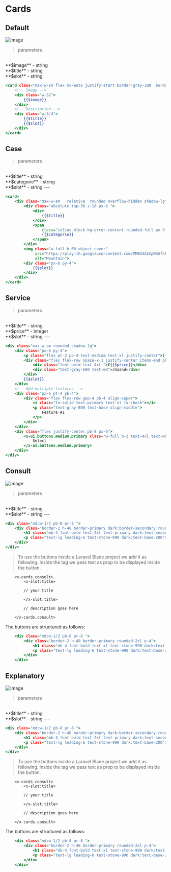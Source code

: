 # Cards

## Default
![image](./../../_media/examples/cards/project-card.png)
> parameters
<br>
**$image** - string
<br>
**$title** - string
<br>
**$slot** - string

```.html
<card class="max-w-sm flex mx-auto justify-start border-gray-300  border rounded py-2">
    <!-- Image -->
    <div class="w-32">
        {{$image}}
    </div>
    <!-- Description -->
    <div class="w-3/4">
        {{$title}}
        {{$slot}}
    </div>
</card>
```

## Case

> parameters
<br>
**$title** - string
<br>
**$categorie** - string
<br>
**$slot** - string
---

```.html
<card>
    <div class="max-w-sm   relative  rounded overflow-hidden shadow-lg">
        <div class="absolute top-36 z-10 px-6 ">
            <div>
                {{$title}}
            </div>
            <span
                class="inline-block bg-error-content rounded-full px-3 py-1 text-base font-semibold text-gray-700 mr-2 mb-2">
                {{$categorie}}
            </span>
        </div>
        <img class="w-full h-60 object-cover"
             src="https://play-lh.googleusercontent.com/MMBG4AZmpMhSfhF5k7QnFmhvFbaF5ZC_BtEOIKRt9TIkUZjul2lWwPZV75PwTfoSm23-jgMxkroRGA-vkDg"
             alt="Mountain">
        <div class="px-6 py-4">
            {{$slot}}
        </div>
    </div>
</card>
```

## Service
> parameters
<br>
**$title** - string
<br>
**$price** - integer
<br>
**$slot** - string
---


```.html
<div class="max-w-sm rounded shadow-lg">
    <div class="px-6 py-4">
        <p class="flex pt-2 pb-4 text-medium text-xl justify-center">{{$title}}</p>
        <div class="flex flex-row space-x-1 justify-center items-end pb-4">
            <div class="font-bold text-4xl ">€{{$price}}</div>
            <div class="text-gray-600 text-md">/maand</div>
        </div>
        {{$slot}}
    </div>
    <!-- Add multiple features -->
    <div class="px-6 pt-4 pb-4">
        <div class="flex flex-row gap-4 pb-4 align-super">
            <i class="fa-solid text-primary text-xl fa-check"></i>
            <p class="text-gray-800 text-base align-middle">
                Feature #1
            </p>
        </div>
    </div>
    <div class="flex justify-center pb-8 px-6">
        <x-ui.buttons.medium.primary class="w-full h-3 text-4xl text-white text-bold">
            Select
        </x-ui.buttons.medium.primary>
    </div>
</div>
```

## Consult
![image](./../../_media/examples/cards/consult.png)
> parameters
<br>
**$title** - string
<br>
**$slot** - string
---

```.html
<div class="md:w-1/2 pb-8 pr-8 ">
    <div class="border-2 h-48 border-primary dark:border-secondary rounded-2xl p-4">
        <h1 class="mb-4 font-bold text-2xl text-primary dark:text-secondary">{{$title}}</h1>
        <p class="text-lg leading-6 text-stone-990 dark:text-base-200">{{$slot}} </p>
    </div>
</div>
```

> To use the buttons inside a Laravel Blade project we add it as following. Inside the tag we pass text as prop to be displayed inside the button.
```.blade
    <x-cards.consult>
        <x-slot:title>

        // your title

        </x-slot:title>

        // description goes here

    </x-cards.consult>
```

The buttons are structured as follows:
```.html
    <div class="md:w-1/2 pb-8 pr-8 ">
        <div class="border-2 h-48 border-primary rounded-2xl p-4">
            <h1 class="mb-4 font-bold text-xl text-stone-990 dark:text-base-100">{{$title}}</h1>
            <p class="text-lg leading-6 text-stone-990 dark:text-base-200">{{$slot}} </p>
        </div>
    </div>
```

## Explanatory
![image](./../../_media/examples/cards/explanatory.png)
> parameters
<br>
**$title** - string
<br>
**$slot** - string
---

```.html
<div class="md:w-1/2 pb-8 pr-8 ">
    <div class="border-2 h-48 border-primary dark:border-secondary rounded-2xl p-4">
        <h1 class="mb-4 font-bold text-2xl text-primary dark:text-secondary">{{$title}}</h1>
        <p class="text-lg leading-6 text-stone-990 dark:text-base-200">{{$slot}} </p>
    </div>
</div>
```

> To use the buttons inside a Laravel Blade project we add it as following. Inside the tag we pass text as prop to be displayed inside the button.
```.blade
    <x-cards.consult>
        <x-slot:title>

        // your title

        </x-slot:title>

        // description goes here

    </x-cards.consult>
```

The buttons are structured as follows:
```.html
    <div class="md:w-1/2 pb-8 pr-8 ">
        <div class="border-2 h-48 border-primary rounded-2xl p-4">
            <h1 class="mb-4 font-bold text-xl text-stone-990 dark:text-base-100">{{$title}}</h1>
            <p class="text-lg leading-6 text-stone-990 dark:text-base-200">{{$slot}} </p>
        </div>
    </div>
```